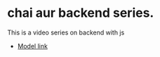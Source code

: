 # chai aur backend series.

This is a video series on backend with js
- [Model link](https://app.eraser.io/workspace/YtPqZ1VogxGy1jzIDkzj)
